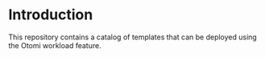 # Introduction

This repository contains a catalog of templates that can be deployed using the Otomi workload feature.
